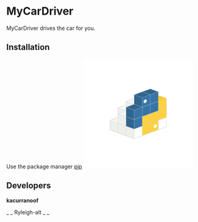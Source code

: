 # MyCarDriver

MyCarDriver drives the car for you.

## Installation

Use the package manager [pip](https://pypi.org/project/pip/ )
![[pip logo](https://myoctocat.com/assets/images/base-octocat.svg)](https://raw.githubusercontent.com/github/explore/666de02829613e0244e9441b114edb85781e972c/topics/pip/pip.png )

## Developers

**kacurranoof**

_ _ Ryleigh-alt _ _
